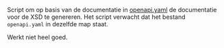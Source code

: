 Script om op basis van de documentatie in [openapi.yaml](https://github.com/VNG-Realisatie/ODS-Open-Raadsinformatie/blob/master/specificatie/openapi.yaml) de documentatie voor de XSD te genereren. Het script verwacht dat het bestand  `openapi.yaml` in dezelfde map staat.

Werkt niet heel goed.
